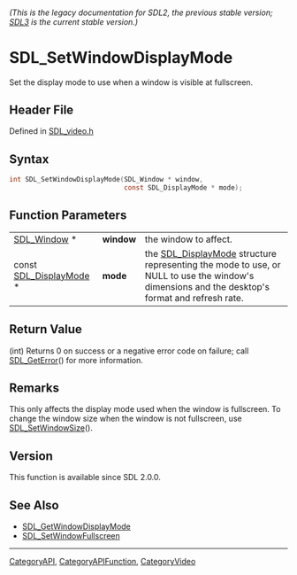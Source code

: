 ###### (This is the legacy documentation for SDL2, the previous stable version; [SDL3](https://wiki.libsdl.org/SDL3/) is the current stable version.)
# SDL_SetWindowDisplayMode

Set the display mode to use when a window is visible at fullscreen.

## Header File

Defined in [SDL_video.h](https://github.com/libsdl-org/SDL/blob/SDL2/include/SDL_video.h)

## Syntax

```c
int SDL_SetWindowDisplayMode(SDL_Window * window,
                             const SDL_DisplayMode * mode);
```

## Function Parameters

|                                            |            |                                                                                                                                                                  |
| ------------------------------------------ | ---------- | ---------------------------------------------------------------------------------------------------------------------------------------------------------------- |
| [SDL_Window](SDL_Window) *                 | **window** | the window to affect.                                                                                                                                            |
| const [SDL_DisplayMode](SDL_DisplayMode) * | **mode**   | the [SDL_DisplayMode](SDL_DisplayMode) structure representing the mode to use, or NULL to use the window's dimensions and the desktop's format and refresh rate. |

## Return Value

(int) Returns 0 on success or a negative error code on failure; call
[SDL_GetError](SDL_GetError)() for more information.

## Remarks

This only affects the display mode used when the window is fullscreen. To
change the window size when the window is not fullscreen, use
[SDL_SetWindowSize](SDL_SetWindowSize)().

## Version

This function is available since SDL 2.0.0.

## See Also

- [SDL_GetWindowDisplayMode](SDL_GetWindowDisplayMode)
- [SDL_SetWindowFullscreen](SDL_SetWindowFullscreen)

----
[CategoryAPI](CategoryAPI), [CategoryAPIFunction](CategoryAPIFunction), [CategoryVideo](CategoryVideo)

